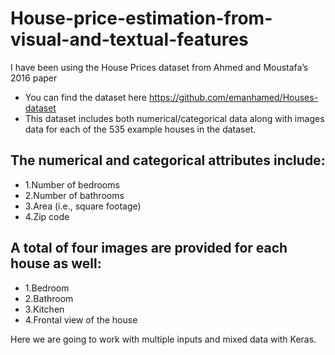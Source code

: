 # House-price-estimation-from-visual-and-textual-features

I have been using the House Prices dataset from Ahmed and Moustafa’s 2016 paper
* You can find the dataset here https://github.com/emanhamed/Houses-dataset
* This dataset includes both numerical/categorical data along with images data for each of the 535 example houses in the dataset.
## The numerical and categorical attributes include:
* 1.Number of bedrooms
* 2.Number of bathrooms
* 3.Area (i.e., square footage)
* 4.Zip code

## A total of four images are provided for each house as well:
* 1.Bedroom
* 2.Bathroom
* 3.Kitchen
* 4.Frontal view of the house

Here we are going to work with multiple inputs and mixed data with Keras.


